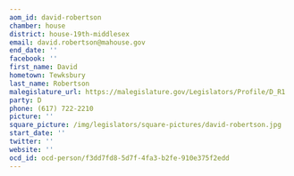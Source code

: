 ```yaml
---
aom_id: david-robertson
chamber: house
district: house-19th-middlesex
email: david.robertson@mahouse.gov
end_date: ''
facebook: ''
first_name: David
hometown: Tewksbury
last_name: Robertson
malegislature_url: https://malegislature.gov/Legislators/Profile/D_R1
party: D
phone: (617) 722-2210
picture: ''
square_picture: /img/legislators/square-pictures/david-robertson.jpg
start_date: ''
twitter: ''
website: ''
ocd_id: ocd-person/f3dd7fd8-5d7f-4fa3-b2fe-910e375f2edd
---
```

